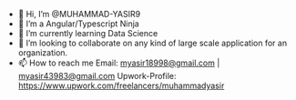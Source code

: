 - 👋 Hi, I’m @MUHAMMAD-YASIR9
- 👀 I’m a Angular/Typescript Ninja
- 🌱 I’m currently learning Data Science
- 💞️ I’m looking to collaborate on any kind of large scale application for an organization.
- 📫 How to reach me
Email: myasir18998@gmail.com | myasir43983@gmail.com
Upwork-Profile: https://www.upwork.com/freelancers/muhammadyasir

<!---
MUHAMMAD-YASIR9/MUHAMMAD-YASIR9 is a ✨ special ✨ repository because its `README.md` (this file) appears on your GitHub profile.
You can click the Preview link to take a look at your changes.
--->
